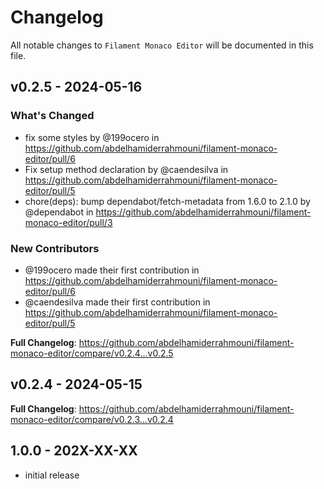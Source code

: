 # Changelog

All notable changes to `Filament Monaco Editor` will be documented in this file.

## v0.2.5 - 2024-05-16

### What's Changed

* fix some styles by @199ocero in https://github.com/abdelhamiderrahmouni/filament-monaco-editor/pull/6
* Fix setup method declaration by @caendesilva in https://github.com/abdelhamiderrahmouni/filament-monaco-editor/pull/5
* chore(deps): bump dependabot/fetch-metadata from 1.6.0 to 2.1.0 by @dependabot in https://github.com/abdelhamiderrahmouni/filament-monaco-editor/pull/3

### New Contributors

* @199ocero made their first contribution in https://github.com/abdelhamiderrahmouni/filament-monaco-editor/pull/6
* @caendesilva made their first contribution in https://github.com/abdelhamiderrahmouni/filament-monaco-editor/pull/5

**Full Changelog**: https://github.com/abdelhamiderrahmouni/filament-monaco-editor/compare/v0.2.4...v0.2.5

## v0.2.4 - 2024-05-15

**Full Changelog**: https://github.com/abdelhamiderrahmouni/filament-monaco-editor/compare/v0.2.3...v0.2.4

## 1.0.0 - 202X-XX-XX

- initial release
